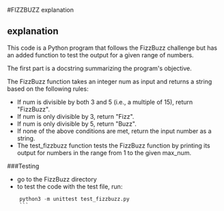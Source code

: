 #FIZZBUZZ explanation

## explanation
 This code is a Python program that follows the FizzBuzz challenge but has an added function to test the output for a given range of numbers.

The first part is a docstring summarizing the program's objective.

The FizzBuzz function takes an integer num as input and returns a string based on the following rules:

- If num is divisible by both 3 and 5 (i.e., a multiple of 15), return "FizzBuzz".
- If num is only divisible by 3, return "Fizz".
- If num is only divisible by 5, return "Buzz".
- If none of the above conditions are met, return the input number as a string.
- The test_fizzbuzz function tests the FizzBuzz function by printing its output for numbers in the range from 1 to the given max_num.

###Testing
- go to the FizzBuzz directory
- to test the code with the test file, run:
```Python
    python3 -m unittest test_fizzbuzz.py
    ```
